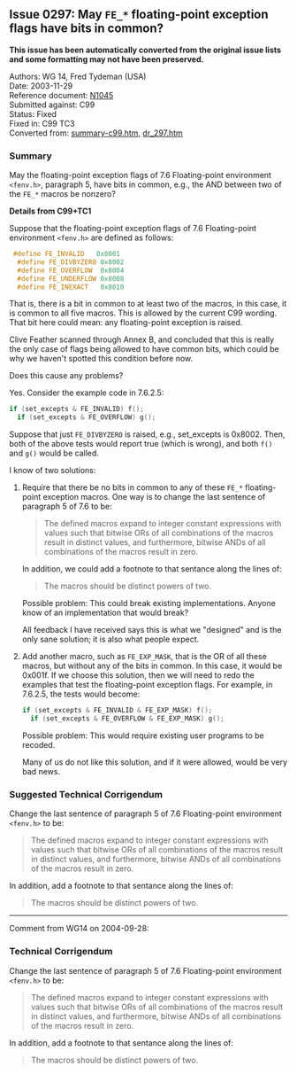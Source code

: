 ## Issue 0297: May `FE_*` floating-point exception flags have bits in common?

**This issue has been automatically converted from the original issue lists and some formatting may not have been preserved.**

Authors: WG 14, Fred Tydeman (USA)  
Date: 2003-11-29  
Reference document: [N1045](https://www.open-std.org/jtc1/sc22/wg14/www/docs/n1045.htm)  
Submitted against: C99  
Status: Fixed  
Fixed in: C99 TC3  
Converted from: [summary-c99.htm](https://www.open-std.org/jtc1/sc22/wg14/www/docs/summary-c99.htm), [dr_297.htm](https://www.open-std.org/jtc1/sc22/wg14/www/docs/dr_297.htm)

### Summary

May the floating-point exception flags of 7.6 Floating-point environment
`<fenv.h>`, paragraph 5, have bits in common, e.g., the AND between two of the
`FE_*` macros be nonzero?

**Details from C99\+TC1**

Suppose that the floating-point exception flags of 7.6 Floating-point
environment `<fenv.h>` are defined as follows:

```c
 #define FE_INVALID   0x8001
  #define FE_DIVBYZERO 0x8002
  #define FE_OVERFLOW  0x8004
  #define FE_UNDERFLOW 0x8008
  #define FE_INEXACT   0x8010
```

That is, there is a bit in common to at least two of the macros, in this case,
it is common to all five macros. This is allowed by the current C99 wording.
That bit here could mean: any floating-point exception is raised.

Clive Feather scanned through Annex B, and concluded that this is really the
only case of flags being allowed to have common bits, which could be why we
haven't spotted this condition before now.

Does this cause any problems?

Yes. Consider the example code in 7.6.2.5:

```c
if (set_excepts & FE_INVALID) f();
  if (set_excepts & FE_OVERFLOW) g();
```

Suppose that just `FE_DIVBYZERO` is raised, e.g., set\_excepts is 0x8002. Then,
both of the above tests would report true (which is wrong), and both `f()` and
`g()` would be called.

I know of two solutions:

1. Require that there be no bits in common to any of these `FE_*` floating-point
   exception macros. One way is to change the last sentence of paragraph 5 of 7.6
   to be:

   > The defined macros expand to integer constant expressions with values such that
   > bitwise ORs of all combinations of the macros result in distinct values, and
   > furthermore, bitwise ANDs of all combinations of the macros result in zero.

   In addition, we could add a footnote to that sentance along the lines of:

   > The macros should be distinct powers of two.

   Possible problem: This could break existing implementations. Anyone know of an
   implementation that would break?

   All feedback I have received says this is what we "designed" and is the only
   sane solution; it is also what people expect.
2. Add another macro, such as `FE_EXP_MASK`, that is the OR of all these macros,
   but without any of the bits in common. In this case, it would be 0x001f. If we
   choose this solution, then we will need to redo the examples that test the
   floating-point exception flags. For example, in 7.6.2.5, the tests would become:

   ```c
   if (set_excepts & FE_INVALID & FE_EXP_MASK) f();
     if (set_excepts & FE_OVERFLOW & FE_EXP_MASK) g();
   ```

   Possible problem: This would require existing user programs to be recoded.

   Many of us do not like this solution, and if it were allowed, would be very bad
   news.

### Suggested Technical Corrigendum

Change the last sentence of paragraph 5 of 7.6 Floating-point environment
`<fenv.h>` to be:

> The defined macros expand to integer constant expressions with values such that
> bitwise ORs of all combinations of the macros result in distinct values, and
> furthermore, bitwise ANDs of all combinations of the macros result in zero.

In addition, add a footnote to that sentance along the lines of:

> The macros should be distinct powers of two.

---

Comment from WG14 on 2004-09-28:

### Technical Corrigendum

Change the last sentence of paragraph 5 of 7.6 Floating-point environment
`<fenv.h>` to be:

> The defined macros expand to integer constant expressions with values such that
> bitwise ORs of all combinations of the macros result in distinct values, and
> furthermore, bitwise ANDs of all combinations of the macros result in zero.

In addition, add a footnote to that sentance along the lines of:

> The macros should be distinct powers of two.
